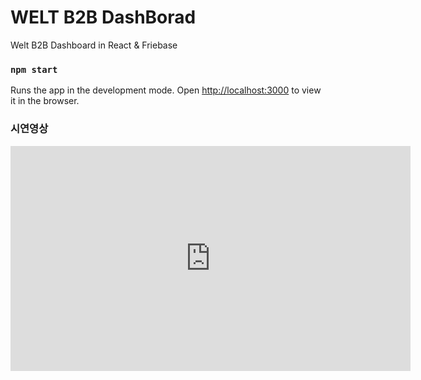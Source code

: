 # WELT B2B DashBorad

Welt B2B Dashboard in React & Friebase

### `npm start`

Runs the app in the development mode.
Open [http://localhost:3000](http://localhost:3000) to view it in the browser.

### 시연영상

<iframe width="640" height="360" src="https://youtu.be/L4re7hLa7O8" frameborder="0" gesture="media" allowfullscreen=""></iframe>

